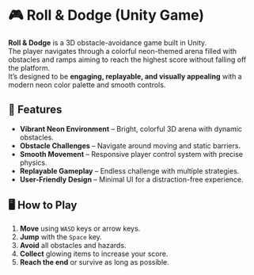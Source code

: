 # 🎮 Roll & Dodge (Unity Game)

**Roll & Dodge** is a 3D obstacle-avoidance game built in Unity.  
The player navigates through a colorful neon-themed arena filled with obstacles and ramps aiming to reach the highest score without falling off the platform.  
It’s designed to be **engaging, replayable, and visually appealing** with a modern neon color palette and smooth controls.


## 📌 Features
- **Vibrant Neon Environment** – Bright, colorful 3D arena with dynamic obstacles.
- **Obstacle Challenges** – Navigate around moving and static barriers.
- **Smooth Movement** – Responsive player control system with precise physics.
- **Replayable Gameplay** – Endless challenge with multiple strategies.
- **User-Friendly Design** – Minimal UI for a distraction-free experience.


## 🖥️ How to Play
1. **Move** using `WASD` keys or arrow keys.
2. **Jump** with the `Space` key.
3. **Avoid** all obstacles and hazards.
4. **Collect** glowing items to increase your score.
5. **Reach the end** or survive as long as possible.

